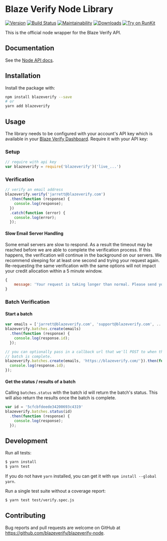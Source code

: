 # Blaze Verify Node Library


[![Version](https://img.shields.io/npm/v/blazeverify.svg)](https://www.npmjs.org/package/blazeverify)
[![Build Status](https://travis-ci.com/blazeverify/blazeverify-node.svg)](https://travis-ci.com/blazeverify/blazeverify-node)
[![Maintainability](https://api.codeclimate.com/v1/badges/2d74c69a9155109058a7/maintainability)](https://codeclimate.com/github/blazeverify/blazeverify-node/maintainability)
[![Downloads](https://img.shields.io/npm/dm/blazeverify.svg)](https://www.npmjs.com/package/blazeverify)
[![Try on RunKit](https://badge.runkitcdn.com/blazeverify.svg)](https://runkit.com/npm/blazeverify)

This is the official node wrapper for the Blaze Verify API.

## Documentation

See the [Node API docs](https://blazeverify.com/docs/api#node).

## Installation

Install the package with:

```sh
npm install blazeverify --save
# or
yarn add blazeverify
```

## Usage

The library needs to be configured with your account's API key which is available in your [Blaze Verify Dashboard](https://app.blazeverify.com/api). Require it with your API key:

### Setup

```javascript
// require with api key
var blazeverify = require('blazeverify')('live_...')
```

### Verification

```javascript
// verify an email address
blazeverify.verify('jarrett@blazeverify.com')
  .then(function (response) {
    console.log(response);
  })
  .catch(function (error) {
    console.log(error);
  });
```

#### Slow Email Server Handling

Some email servers are slow to respond. As a result the timeout may be reached
before we are able to complete the verification process. If this happens, the
verification will continue in the background on our servers. We recommend
sleeping for at least one second and trying your request again. Re-requesting
the same verification with the same options will not impact your credit
allocation within a 5 minute window.

```javascript
{
    message: 'Your request is taking longer than normal. Please send your request again.'
}
```

### Batch Verification

#### Start a batch

```javascript
var emails = ['jarrett@blazeverify.com', 'support@blazeverify.com', ...]
blazeverify.batches.create(emails)
  .then(function (response) {
    console.log(response.id);
  });

// you can optionally pass in a callback url that we'll POST to when the
// batch is complete.
blazeverify.batches.create(emails, 'https://blazeverify.com/'}).then(function (response) {
  console.log(response.id);
});
```

#### Get the status / results of a batch

Calling `batches.status` with the batch id will return the batch's status.
This will also return the results once the batch is complete.

```javascript
var id = '5cfcbfdeede34200693c4319'
blazeverify.batches.status(id)
  .then(function (response) {
    console.log(response);
  });
```

## Development

Run all tests:

```sh
$ yarn install
$ yarn test
```

If you do not have `yarn` installed, you can get it with `npm install --global yarn`.

Run a single test suite without a coverage report:

```sh
$ yarn test test/verify.spec.js
```

## Contributing

Bug reports and pull requests are welcome on GitHub at https://github.com/blazeverify/blazeverify-node.
